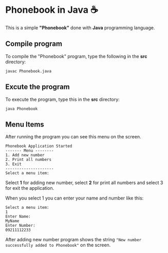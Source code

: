 # Phonebook in Java :coffee:

This is a simple **"Phonebook"** done with **Java** programming language.
## Compile program

To compile the "Phonebook" program, type the following in the **src** directory:

```console
javac Phonebook.java
```

## Excute the program

To execute the program, type this in the **src** directory:

```console
java Phonebook
```


## Menu Items
After running the program you can see this menu on the screen.
```console
Phonebook Application Started
------- Menu --------
1. Add new number
2. Print all numbers
3. Exit
---------------------
Select a menu item:
```
Select **1** for adding new number, select **2** for print all numbers and select 3 for exit the application.

When you select 1 you can enter your name and number like this:
```console
Select a menu item:
1
Enter Name:
MyName
Enter Number:
09211112233
```

After adding new number program shows the string `"New number successfully added to Phonebook"`  on the screen.
